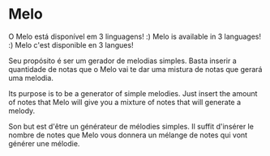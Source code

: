 # Melo

O Melo está disponível em 3 linguagens! :)
Melo is available in 3 languages! :)
Melo c'est disponible en 3 langues!

Seu propósito é ser um gerador de melodias simples. 
Basta inserir a quantidade de notas que o Melo vai te dar uma mistura de notas que gerará uma melodia.

Its purpose is to be a generator of simple melodies.
Just insert the amount of notes that Melo will give you a mixture of notes that will generate a melody.

Son but est d'être un générateur de mélodies simples.
Il suffit d'insérer le nombre de notes que Melo vous donnera un mélange de notes qui vont générer une mélodie.
